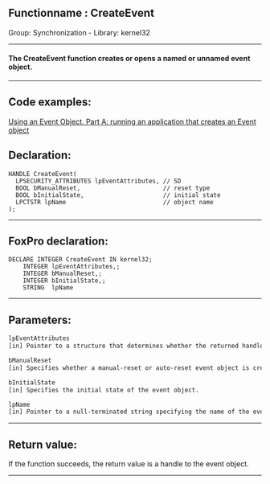 <link rel="stylesheet" type="text/css" href="../../css/win32api.css">  
<link rel="stylesheet" href="https://cdnjs.cloudflare.com/ajax/libs/font-awesome/4.7.0/css/font-awesome.min.css">

## Functionname : CreateEvent
Group: Synchronization - Library: kernel32    
***  


#### The CreateEvent function creates or opens a named or unnamed event object.
***  


## Code examples:
[Using an Event Object. Part A: running an application that creates an Event object](../../samples/sample_148.md)  

## Declaration:
```foxpro  
HANDLE CreateEvent(
  LPSECURITY_ATTRIBUTES lpEventAttributes, // SD
  BOOL bManualReset,                       // reset type
  BOOL bInitialState,                      // initial state
  LPCTSTR lpName                           // object name
);  
```  
***  


## FoxPro declaration:
```foxpro  
DECLARE INTEGER CreateEvent IN kernel32;
	INTEGER lpEventAttributes,;
	INTEGER bManualReset,;
	INTEGER bInitialState,;
	STRING  lpName  
```  
***  


## Parameters:
```txt  
lpEventAttributes
[in] Pointer to a structure that determines whether the returned handle can be inherited by child processes.

bManualReset
[in] Specifies whether a manual-reset or auto-reset event object is created.

bInitialState
[in] Specifies the initial state of the event object.

lpName
[in] Pointer to a null-terminated string specifying the name of the event object.  
```  
***  


## Return value:
If the function succeeds, the return value is a handle to the event object.  
***  

